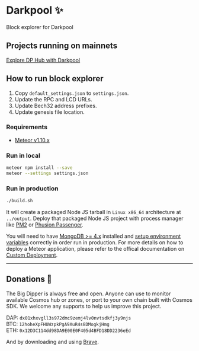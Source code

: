 # Darkpool :sparkles:

Block explorer for Darkpool

## Projects running on mainnets

[Explore DP Hub with Darkpool](http://darkpool.profitlock.io)

## How to run block explorer 

1. Copy `default_settings.json` to `settings.json`.
2. Update the RPC and LCD URLs.
3. Update Bech32 address prefixes.
4. Update genesis file location.

### Requirements

* [Meteor v1.10.x](https://www.meteor.com/install)

### Run in local

```sh
meteor npm install --save
meteor --settings settings.json
```

### Run in production

```sh
./build.sh
```

It will create a packaged Node JS tarball in `Linux x86_64` architecture at `../output`. Deploy that packaged Node JS project with process manager like [PM2](https://github.com/Unitech/pm2) or [Phusion Passenger](https://www.phusionpassenger.com/library/walkthroughs/basics/nodejs/fundamental_concepts.html). 

You will need to have [MongoDB >= 4.x](https://docs.mongodb.com/manual/administration/install-on-linux/) installed and [setup environment variables](https://guide.meteor.com/deployment.html#environment) correctly in order run in production. For more details on how to deploy a Meteor application, please refer to the offical documentation on [Custom Deployment](https://guide.meteor.com/deployment.html#custom-deployment).

---
## Donations :pray:

The Big Dipper is always free and open. Anyone can use to monitor available Cosmos hub or zones, or port to your own chain built with Cosmos SDK. We welcome any supports to help us improve this project.

DAP: `dx01xhxvgll3s972dmc9zemj4lv0nvtsdkfj3y9njs`\
BTC: `12hoheXpFHUWzpkPgA9XuR4s8DMogkjHmg`\
ETH: `0x12D3C114dd98DA9E00E0F405d4BFD18DD2236eEd`

And by downloading and using [Brave](https://brave.com/big517).
